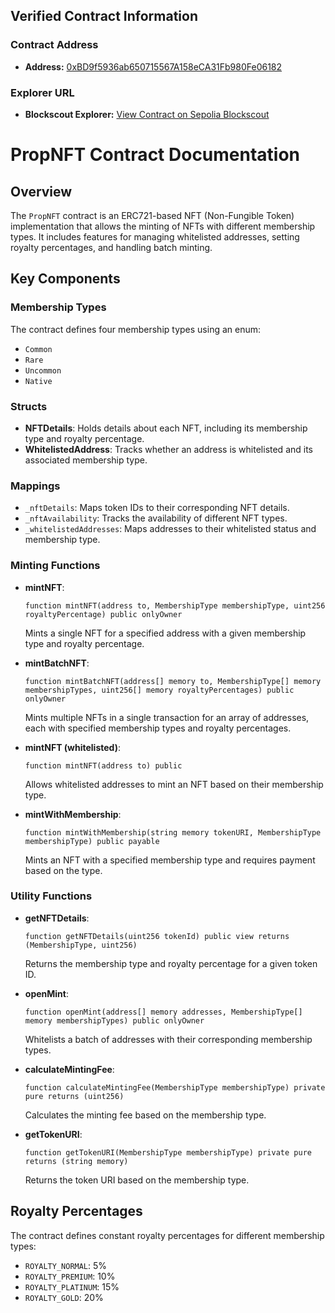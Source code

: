 ## Verified Contract Information

### Contract Address

- **Address:** [0xBD9f5936ab650715567A158eCA31Fb980Fe06182](https://sepolia-blockscout.lisk.com/address/0xBD9f5936ab650715567A158eCA31Fb980Fe06182)

### Explorer URL

- **Blockscout Explorer:** [View Contract on Sepolia Blockscout](https://sepolia-blockscout.lisk.com/address/0xBD9f5936ab650715567A158eCA31Fb980Fe06182)


# PropNFT Contract Documentation

## Overview
The `PropNFT` contract is an ERC721-based NFT (Non-Fungible Token) implementation that allows the minting of NFTs with different membership types. It includes features for managing whitelisted addresses, setting royalty percentages, and handling batch minting.

## Key Components

### Membership Types
The contract defines four membership types using an enum:
- `Common`
- `Rare`
- `Uncommon`
- `Native`

### Structs
- **NFTDetails**: Holds details about each NFT, including its membership type and royalty percentage.
- **WhitelistedAddress**: Tracks whether an address is whitelisted and its associated membership type.

### Mappings
- `_nftDetails`: Maps token IDs to their corresponding NFT details.
- `_nftAvailability`: Tracks the availability of different NFT types.
- `_whitelistedAddresses`: Maps addresses to their whitelisted status and membership type.



### Minting Functions
- **mintNFT**: 
  ```solidity
  function mintNFT(address to, MembershipType membershipType, uint256 royaltyPercentage) public onlyOwner
  ```
  Mints a single NFT for a specified address with a given membership type and royalty percentage.

- **mintBatchNFT**: 
  ```solidity
  function mintBatchNFT(address[] memory to, MembershipType[] memory membershipTypes, uint256[] memory royaltyPercentages) public onlyOwner
  ```
  Mints multiple NFTs in a single transaction for an array of addresses, each with specified membership types and royalty percentages.

- **mintNFT (whitelisted)**: 
  ```solidity
  function mintNFT(address to) public
  ```
  Allows whitelisted addresses to mint an NFT based on their membership type.

- **mintWithMembership**: 
  ```solidity
  function mintWithMembership(string memory tokenURI, MembershipType membershipType) public payable
  ```
  Mints an NFT with a specified membership type and requires payment based on the type.

### Utility Functions
- **getNFTDetails**: 
  ```solidity
  function getNFTDetails(uint256 tokenId) public view returns (MembershipType, uint256)
  ```
  Returns the membership type and royalty percentage for a given token ID.

- **openMint**: 
  ```solidity
  function openMint(address[] memory addresses, MembershipType[] memory membershipTypes) public onlyOwner
  ```
  Whitelists a batch of addresses with their corresponding membership types.

- **calculateMintingFee**: 
  ```solidity
  function calculateMintingFee(MembershipType membershipType) private pure returns (uint256)
  ```
  Calculates the minting fee based on the membership type.

- **getTokenURI**: 
  ```solidity
  function getTokenURI(MembershipType membershipType) private pure returns (string memory)
  ```
  Returns the token URI based on the membership type.

## Royalty Percentages
The contract defines constant royalty percentages for different membership types:
- `ROYALTY_NORMAL`: 5%
- `ROYALTY_PREMIUM`: 10%
- `ROYALTY_PLATINUM`: 15%
- `ROYALTY_GOLD`: 20%


